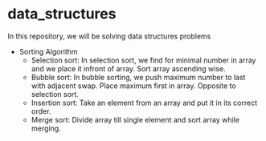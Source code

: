 # data_structures
In this repository, we will be solving data structures problems


- Sorting Algorithm
    * Selection sort: In selection sort, we find for minimal number in array and we place it infront of array.
                        Sort array ascending wise.
    * Bubble sort: In bubble sorting, we push maximum number to last with adjacent swap. Place maximum first in 
                        array. Opposite to selection sort.
    * Insertion sort: Take an element from an array and put it in its correct order.
    * Merge sort: Divide array till single element and sort array while merging.
